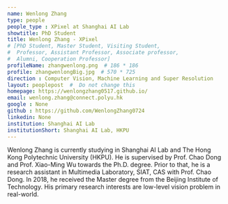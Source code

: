 ```yaml
---
name: Wenlong Zhang
type: people
people_type : XPixel at Shanghai AI Lab
showtitle: PhD Student
title: Wenlong Zhang - XPixel
# [PhD Student, Master Student, Visiting Student,
#  Professor, Assistant Professor, Associate professor,
#  Alumni, Cooperation Professor]
profileName: zhangwenlong.png  # 186 * 186
profile: zhangwenlongBig.jpg  # 570 * 725
direction : Computer Vision, Machine Learning and Super Resolution
layout: peoplepost  #  Do not change this
homepage: https://wenlongzhang0517.github.io/
email: wenlong.zhang@connect.polyu.hk
google : None
github : https://github.com/WenlongZhang0724
linkedin: None
institution: Shanghai AI Lab
institutionShort: Shanghai AI Lab, HKPU
---
```


Wenlong Zhang is currently studying in Shanghai AI Lab and The Hong Kong Polytechnic University (HKPU). He is supervised by Prof. Chao Dong and Prof. Xiao-Ming Wu towards the Ph.D. degree. Prior to that, he is a research assistant in Multimedia Laboratory, SIAT, CAS with Prof. Chao Dong. In 2018, he received the Master degree from the Beijing Institute of Technology. His primary research interests are low-level vision problem in real-world.
